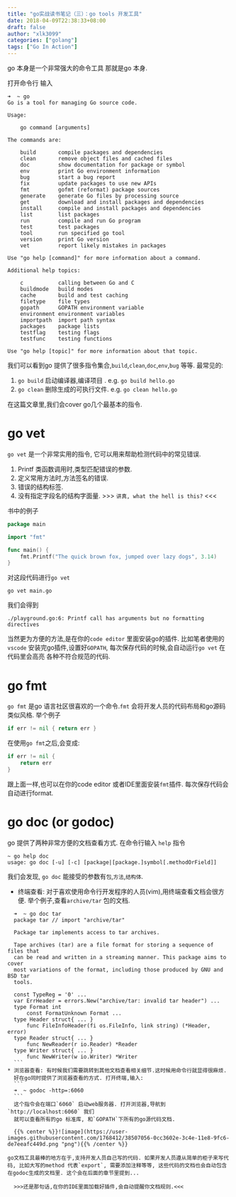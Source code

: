 ```yaml
---
title: "go实战读书笔记（三）：go tools 开发工具"
date: 2018-04-09T22:38:33+08:00
draft: false
author: "xlk3099"
categories: ["golang"]
tags: ["Go In Action"]
---
```

go 本身是一个非常强大的命令工具 那就是go 本身.

打开命令行 输入
```
➜  ~ go
Go is a tool for managing Go source code.

Usage:

	go command [arguments]

The commands are:

	build       compile packages and dependencies
	clean       remove object files and cached files
	doc         show documentation for package or symbol
	env         print Go environment information
	bug         start a bug report
	fix         update packages to use new APIs
	fmt         gofmt (reformat) package sources
	generate    generate Go files by processing source
	get         download and install packages and dependencies
	install     compile and install packages and dependencies
	list        list packages
	run         compile and run Go program
	test        test packages
	tool        run specified go tool
	version     print Go version
	vet         report likely mistakes in packages

Use "go help [command]" for more information about a command.

Additional help topics:

	c           calling between Go and C
	buildmode   build modes
	cache       build and test caching
	filetype    file types
	gopath      GOPATH environment variable
	environment environment variables
	importpath  import path syntax
	packages    package lists
	testflag    testing flags
	testfunc    testing functions

Use "go help [topic]" for more information about that topic.
```
我们可以看到go 提供了很多指令集合,`build`,`clean`,`doc`,`env`,`bug` 等等.
最常见的:

  1. `go build` 启动编译器,编译项目 . e.g. ```go build hello.go```
  2. `go clean` 删除生成的可执行文件. e.g. ```go clean hello.go```
 
在这篇文章里,我们会cover go几个最基本的指令.

# go vet
`go vet` 是一个非常实用的指令, 它可以用来帮助检测代码中的常见错误.

  1. Printf 类函数调用时,类型匹配错误的参数. 
  2. 定义常用方法时,方法签名的错误.
  3. 错误的结构标签.
  4. 没有指定字段名的结构字面量. >>> `讲真, what the hell is this?` <<<

书中的例子
```go
package main

import "fmt"

func main() {
	fmt.Printf("The quick brown fox, jumped over lazy dogs", 3.14)
}

```
对这段代码进行`go vet`
``` 
go vet main.go
```
我们会得到
```
./playground.go:6: Printf call has arguments but no formatting directives
```
当然更为方便的方法,是在你的`code editor` 里面安装go的插件. 比如笔者使用的`vscode` 
安装完go插件,设置好`GOPATH`, 每次保存代码的时候,会自动运行`go vet` 在代码里会高亮
各种不符合规范的代码.

# go fmt
`go fmt` 是go 语言社区很喜欢的一个命令.`fmt` 会将开发人员的代码布局和go源码类似风格.
举个例子

```go
if err != nil { return err }
```

在使用`go fmt`之后,会变成:

```go
if err != nil {
	return err
}
```

跟上面一样,也可以在你的code editor 或者IDE里面安装`fmt`插件. 每次保存代码会自动进行format.

# go doc (or godoc)

go 提供了两种非常方便的文档查看方式. 在命令行输入 `help` 指令

```
~ go help doc
usage: go doc [-u] [-c] [package|[package.]symbol[.methodOrField]]
```

我们会发现, `go doc` 能接受的参数有`包`,`方法`,`结构体`.

  * 终端查看: 对于喜欢使用命令行开发程序的人员(vim),用终端查看文档会很方便. 
	举个例子,查看`archive/tar` 包的文档.
  ```
	➜  ~ go doc tar
	package tar // import "archive/tar"

	Package tar implements access to tar archives.

	Tape archives (tar) are a file format for storing a sequence of files that
	can be read and written in a streaming manner. This package aims to cover
	most variations of the format, including those produced by GNU and BSD tar
	tools.

	const TypeReg = '0' ...
	var ErrHeader = errors.New("archive/tar: invalid tar header") ...
	type Format int
		const FormatUnknown Format ...
	type Header struct{ ... }
		func FileInfoHeader(fi os.FileInfo, link string) (*Header, error)
	type Reader struct{ ... }
		func NewReader(r io.Reader) *Reader
	type Writer struct{ ... }
		func NewWriter(w io.Writer) *Writer
	```
  * 浏览器查看: 有时候我们需要跳转到其他文档查看相关细节.这时候用命令行就显得很麻烦.
    好在go同时提供了浏览器查看的方式. 打开终端,输入:
	```
	➜  ~ godoc -http=:6060 
	```
	这个指令会在端口`6060` 启动web服务器. 打开浏览器,导航到`http://localhost:6060` 我们
	就可以查看所有的go 标准库, 和`GOPATH`下所有的go源代码文档.

	{{% center %}}![image](https://user-images.githubusercontent.com/1768412/38507056-0cc3602e-3c4e-11e8-9fc6-de7eeafc449d.png "png"){{% /center %}}

go文档工具最棒的地方在于,支持开发人员自己写的代码. 如果开发人员遵从简单的柜子来写代码, 比如大写的method 代表`export`, 需要添加注释等等, 这些代码的文档也会自动包含在godoc生成的文档里. 这个会在后面的章节里提到...

	>>>还是那句话,在你的IDE里面加载好插件,会自动提醒你文档规则.<<<

